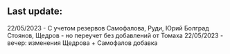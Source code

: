 ## Last update:

22/05/2023 - С учетом  резервов Самофалова, Руди, Юрий Болград Стоянов, Щедров  - но переучет без добавлений от Томаха
22/05/2023 - вечер: изменения Щедрова + Самофалов добавка
